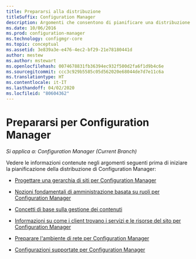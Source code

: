 ```yaml
---
title: Prepararsi alla distribuzione
titleSuffix: Configuration Manager
description: Argomenti che consentono di pianificare una distribuzione di Configuration Manager.
ms.date: 10/06/2016
ms.prod: configuration-manager
ms.technology: configmgr-core
ms.topic: conceptual
ms.assetid: 3e839a3e-e476-4ec2-bf29-21e78180441d
author: mestew
ms.author: mstewart
ms.openlocfilehash: 0074678831fb36394ec932f500d2fa6f1d9b4c6e
ms.sourcegitcommit: ccc3c929b5585c05d562020e68044de7d7e11c6a
ms.translationtype: HT
ms.contentlocale: it-IT
ms.lasthandoff: 04/02/2020
ms.locfileid: "80604362"
---
```

# <a name="get-ready-for-configuration-manager"></a>Prepararsi per Configuration Manager

*Si applica a: Configuration Manager (Current Branch)*

Vedere le informazioni contenute negli argomenti seguenti prima di iniziare la pianificazione della distribuzione di Configuration Manager:  


-   [Progettare una gerarchia di siti per Configuration Manager](../../core/plan-design/hierarchy/design-a-hierarchy-of-sites.md)  

-   [Nozioni fondamentali di amministrazione basata su ruoli per Configuration Manager](../../core/understand/fundamentals-of-role-based-administration.md)  

-   [Concetti di base sulla gestione dei contenuti](../../core/plan-design/hierarchy/fundamental-concepts-for-content-management.md)  

-   [Informazioni su come i client trovano i servizi e le risorse del sito per Configuration Manager](../../core/plan-design/hierarchy/understand-how-clients-find-site-resources-and-services.md)  

-   [Preparare l'ambiente di rete per Configuration Manager](/sccm/core/plan-design/network/configure-firewalls-ports-domains)  

-   [Configurazioni supportate per Configuration Manager](../../core/plan-design/configs/supported-configurations.md)  
